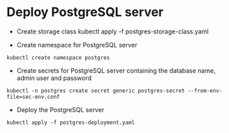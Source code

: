 # Deploy PostgreSQL server

- Create storage class
kubectl apply -f postgres-storage-class.yaml

- Create namespace for PostgreSQL server
```
kubectl create namespace postgres
```

- Create secrets for PostgreSQL server containing the database name, admin user and password 
```
kubectl -n postgres create secret generic postgres-secret --from-env-file=sec-env.conf
```

- Deploy the PostgreSQL server
```
kubectl apply -f postgres-deployment.yaml
```

